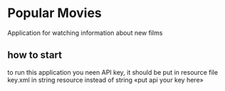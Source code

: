 # Popular Movies
Application for watching information about new films

## how to start
to run this application you neen API key, it should be put in resource file key.xml in string resource 
instead of string «put api your key here»
